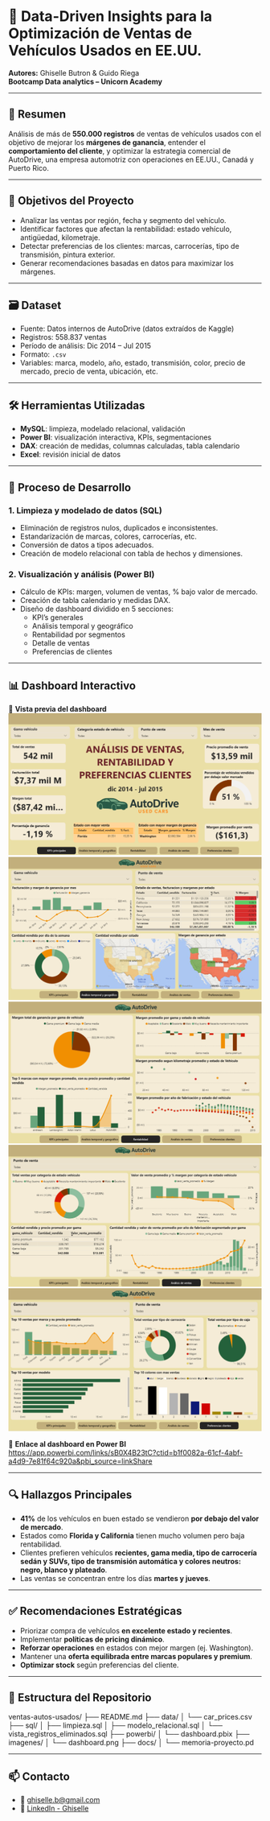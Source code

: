 # 🚗 Data-Driven Insights para la Optimización de Ventas de Vehículos Usados en EE.UU.

**Autores:** Ghiselle Butron & Guido Riega  
**Bootcamp Data analytics – Unicorn Academy**

---

## 📌 Resumen

Análisis de más de **550.000 registros** de ventas de vehículos usados con el objetivo de mejorar los **márgenes de ganancia**, entender el **comportamiento del cliente**, y optimizar la estrategia comercial de AutoDrive, una empresa automotriz con operaciones en EE.UU., Canadá y Puerto Rico.

---

## 🎯 Objetivos del Proyecto

- Analizar las ventas por región, fecha y segmento del vehículo.
- Identificar factores que afectan la rentabilidad: estado vehículo, antigüedad, kilometraje.
- Detectar preferencias de los clientes: marcas, carrocerías, tipo de transmisión, pintura exterior.
- Generar recomendaciones basadas en datos para maximizar los márgenes.

---

## 🗃️ Dataset

- Fuente: Datos internos de AutoDrive (datos extraídos de Kaggle)
- Registros: 558.837 ventas
- Período de análisis: Dic 2014 – Jul 2015
- Formato: `.csv`
- Variables: marca, modelo, año, estado, transmisión, color, precio de mercado, precio de venta, ubicación, etc.

---

## 🛠️ Herramientas Utilizadas

- **MySQL**: limpieza, modelado relacional, validación
- **Power BI**: visualización interactiva, KPIs, segmentaciones
- **DAX**: creación de medidas, columnas calculadas, tabla calendario
- **Excel**: revisión inicial de datos

---

## 🔄 Proceso de Desarrollo

### 1. Limpieza y modelado de datos (SQL)
- Eliminación de registros nulos, duplicados e inconsistentes.
- Estandarización de marcas, colores, carrocerías, etc.
- Conversión de datos a tipos adecuados.
- Creación de modelo relacional con tabla de hechos y dimensiones.

### 2. Visualización y análisis (Power BI)
- Cálculo de KPIs: margen, volumen de ventas, % bajo valor de mercado.
- Creación de tabla calendario y medidas DAX.
- Diseño de dashboard dividido en 5 secciones:
  - KPI’s generales
  - Análisis temporal y geográfico
  - Rentabilidad por segmentos
  - Detalle de ventas
  - Preferencias de clientes

---

## 📊 Dashboard Interactivo

📸 **Vista previa del dashboard**  
![Dashboard](imagenes/dashboard.png)
![Dashboard](imagenes/dashboard2.png)
![Dashboard](imagenes/dashboard3.png)
![Dashboard](imagenes/dashboard4.png)
![Dashboard](imagenes/dashboard5.png)

🔗 **Enlace al dashboard en Power BI**
https://app.powerbi.com/links/sB0X4B23tC?ctid=b1f0082a-61cf-4abf-a4d9-7e81f64c920a&pbi_source=linkShare

---

## 🔍 Hallazgos Principales

- **41%** de los vehículos en buen estado se vendieron **por debajo del valor de mercado**.
- Estados como **Florida y California** tienen mucho volumen pero baja rentabilidad.
- Clientes prefieren vehículos **recientes, gama media, tipo de carrocería sedán y SUVs, tipo de transmisión automática y colores neutros: negro, blanco y plateado**.
- Las ventas se concentran entre los días **martes y jueves**.

---

## ✅ Recomendaciones Estratégicas

- Priorizar compra de vehículos **en excelente estado y recientes**.
- Implementar **políticas de pricing dinámico**.
- **Reforzar operaciones** en estados con mejor margen (ej. Washington).
- Mantener una **oferta equilibrada entre marcas populares y premium**.
- **Optimizar stock** según preferencias del cliente.

---

## 📂 Estructura del Repositorio
ventas-autos-usados/
├── README.md
├── data/
│ └── car_prices.csv
├── sql/
│ ├── limpieza.sql
│ ├── modelo_relacional.sql
│ └── vista_registros_eliminados.sql
├── powerbi/
│ └── dashboard.pbix
├── imagenes/
│ └── dashboard.png
├── docs/
│ └── memoria-proyecto.pd

---

## 📫 Contacto

- 📧 ghiselle.b@gmail.com  
- 🔗 [LinkedIn - Ghiselle](https://www.linkedin.com/in/ghiselle-butron-reyes/)  

